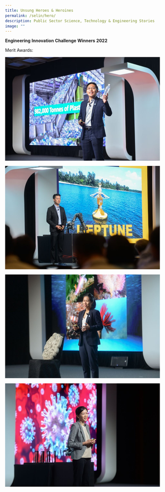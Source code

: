 ```yaml
---
title: Unsung Heroes & Heroines
permalink: /selin/hero/
description: Public Sector Science, Technology & Engineering Stories
image: ""
---
```

**Engineering** **Innovation** **Challenge** **Winners** **2022**

Merit Awards:

![Kelvinjtc](/images/A18F001C-D84E-4FF1-B5C7-470A1534AC6C.jpeg)

![MingjiangNEA](/images/MinjiangNEA.png)

![Verajtc](/images/Verajtc.jpg)


![Judithnea](/images/Judithnea.jpeg)